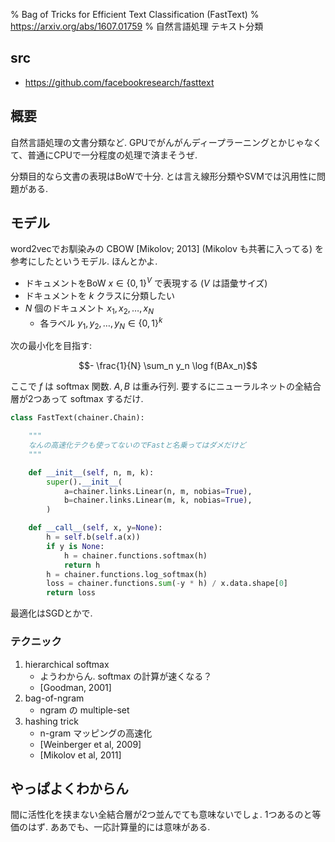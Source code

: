 % Bag of Tricks for Efficient Text Classification (FastText)
% https://arxiv.org/abs/1607.01759
% 自然言語処理 テキスト分類

## src

- https://github.com/facebookresearch/fasttext

## 概要

自然言語処理の文書分類など.
GPUでがんがんディープラーニングとかじゃなくて、普通にCPUで一分程度の処理で済まそうぜ.

分類目的なら文書の表現はBoWで十分.
とは言え線形分類やSVMでは汎用性に問題がある.

## モデル

word2vecでお馴染みの CBOW [Mikolov; 2013] (Mikolov も共著に入ってる) を参考にしたというモデル.
ほんとかよ.

- ドキュメントをBoW $x \in \{0,1\}^V$ で表現する ($V$ は語彙サイズ)
- ドキュメントを $k$ クラスに分類したい
- $N$ 個のドキュメント $x_1, x_2, \ldots, x_N$
    - 各ラベル $y_1, y_2, \ldots, y_N \in \{0,1\}^k$

次の最小化を目指す:

$$- \frac{1}{N} \sum_n y_n \log f(BAx_n)$$

ここで $f$ は softmax 関数.
$A, B$ は重み行列.
要するにニューラルネットの全結合層が2つあって softmax するだけ.


```python
class FastText(chainer.Chain):

    """
    なんの高速化テクも使ってないのでFastと名乗ってはダメだけど
    """

    def __init__(self, n, m, k):
        super().__init__(
            a=chainer.links.Linear(n, m, nobias=True),
            b=chainer.links.Linear(m, k, nobias=True),
        )

    def __call__(self, x, y=None):
        h = self.b(self.a(x))
        if y is None:
            h = chainer.functions.softmax(h)
            return h
        h = chainer.functions.log_softmax(h)
        loss = chainer.functions.sum(-y * h) / x.data.shape[0]
        return loss
```

最適化はSGDとかで.

### テクニック

1. hierarchical softmax
    - ようわからん. softmax の計算が速くなる？
    - [Goodman, 2001]
1. bag-of-ngram
    - ngram の multiple-set
1. hashing trick
    - n-gram マッピングの高速化
    - [Weinberger et al, 2009]
    - [Mikolov et al, 2011]

## やっぱよくわからん

間に活性化を挟まない全結合層が2つ並んでても意味ないでしょ.
1つあるのと等価のはず.
ああでも、一応計算量的には意味がある.
